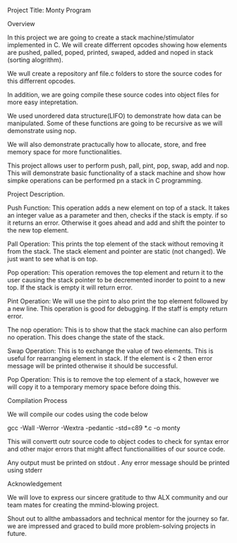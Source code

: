 Project Title: Monty Program

Overview

In this project we are going to create a stack machine/stimulator implemented in C. We will create differrent opcodes showing how elements are pushed, palled, poped, printed, swaped, added and noped in stack (sorting alogrithm).

We wull create a repository anf file.c folders to store the source codes for this differrent opcodes.


In addition, we are going compile these source codes into object files for more easy intepretation.

We used unordered data structure(LIFO) to demonstrate how data can be manipulated. Some of these functions are going to be recursive as we will demonstrate using nop.

We will also demonstrate practucally how to allocate, store, and free memory space for more functionalities.

This project allows user to perform push, pall, pint, pop, swap, add and nop. This will demonstrate basic functionality of a stack machine and show how simpke operations can be performed pn a stack in C programming.


Project Description.

Push Function: This operation adds a new element on top of a stack. It takes an integer value as a parameter and then, checks if the stack is empty. if so it returns an error. Otherwise it goes ahead and add and shift the pointer to the new top element.

Pall Operation: This prints the top element of the stack without removing it from the stack. The stack element and pointer are static (not changed). We just want to see what is on top.


Pop operation: This operation removes the top element and return it to the user causing the stack pointer to be decremented inorder to point to a new top. If the stack is empty it will return error.

Pint Operation: We will use the pint to also print the top element followed by a new line. This operation is good for debugging. If the staff is empty return error.


The nop operation: This is to show that the stack machine can also perform no operation. This does change the state of the stack.

Swap Operation: This is to exchange the value of two elements. This is useful for rearranging element in stack. If the element is < 2 then error message will be printed otherwise it should be successful.

Pop Operation: This is to remove the top element of a stack, however we will copy it to a temporary memory space before doing this.


Compilation Process

We will compile our codes using the code below

gcc -Wall -Werror -Wextra -pedantic -std=c89 *.c -o monty

This will convertt outr source  code to  object codes to check for syntax error  and other major errors  that might affect functionailities of our source code.

Any output must be printed on stdout .
Any error message should be printed  using stderr


Acknowledgement

We will love to express our sincere gratitude to thw ALX community and our team mates for creating the mmind-blowing project. 


Shout out to allthe ambassadors and technical mentor for the journey so far. we are impressed and graced to build more problem-solving projects in future.
